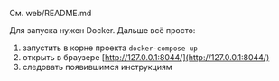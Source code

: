 См. web/README.md

Для запуска нужен Docker. Дальше всё просто:

1. запустить в корне проекта `docker-compose up`
2. открыть в браузере [http://127.0.0.1:8044/](http://127.0.0.1:8044/)
3. следовать появившимся инструкциям
